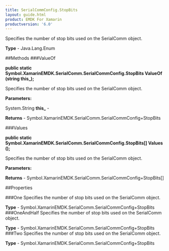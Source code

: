 ```yaml
---
title: SerialCommConfig.StopBits
layout: guide.html
product: EMDK For Xamarin 
productversion: '6.0' 
---
```

Specifies the number of stop bits used on the SerialComm object.

**Type** - Java.Lang.Enum

##Methods
###ValueOf

**public static Symbol.XamarinEMDK.SerialComm.SerialCommConfig.StopBits ValueOf (string this_);**

Specifies the number of stop bits used on the SerialComm object.

**Parameters:**

System.String **this_**  - 
        

**Returns** - Symbol.XamarinEMDK.SerialComm.SerialCommConfig+StopBits

###Values

**public static Symbol.XamarinEMDK.SerialComm.SerialCommConfig.StopBits[] Values ();**

Specifies the number of stop bits used on the SerialComm object.

**Parameters:**

**Returns** - Symbol.XamarinEMDK.SerialComm.SerialCommConfig+StopBits[]

##Properties

###One
Specifies the number of stop bits used on the SerialComm object.

**Type** - Symbol.XamarinEMDK.SerialComm.SerialCommConfig+StopBits
###OneAndHalf
Specifies the number of stop bits used on the SerialComm object.

**Type** - Symbol.XamarinEMDK.SerialComm.SerialCommConfig+StopBits
###Two
Specifies the number of stop bits used on the SerialComm object.

**Type** - Symbol.XamarinEMDK.SerialComm.SerialCommConfig+StopBits
